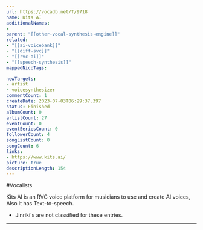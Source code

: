 ```yaml
---
url: https://vocadb.net/T/9718
name: Kits AI
additionalNames: 
- 
parent: "[[other-vocal-synthesis-engine]]"
related:
- "[[ai-voicebank]]"
- "[[diff-svc]]"
- "[[rvc-ai]]"
- "[[speech-synthesis]]"
mappedNicoTags:

newTargets:
- artist
- voicesynthesizer
commentCount: 1
createDate: 2023-07-03T06:29:37.397
status: Finished
albumCount: 0
artistCount: 27
eventCount: 0
eventSeriesCount: 0
followerCount: 4
songListCount: 0
songCount: 6
links: 
- https://www.kits.ai/
picture: true
descriptionLength: 154
---
```


#Vocalists

Kits AI is an RVC voice platform for musicians to use and create AI voices, Also it has Text-to-speech.

- Jinriki's are not classified for these entries.

---

